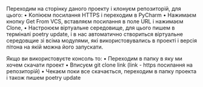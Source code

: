 
Переходим на сторінку даного проекту і клонуєм репозиторій, для цього:
 • Kопіюєм посилання HTTPS і переходим в PyCharm 
 • Нажимаєм кнопку Get From VCS, вставляєм посилання в поле URL і нажимаєм Clone,
 • Настроюєм віртуальне середовище, для цього пишем в терміналі poetry update, і в нас автоматично створиться віртуальне середовщие зі всіма модулями, які    використовувались в проекті і версія пітона на якій можна його запускати.

Якщо ви використовуєте консоль то:
• Переходим в папку в яку ми хочем скачати проект
• Вписуєм git clone link   (link - https посилання на репозиторій)
• Чекаєм поки все скачається, переходим в папку проекта і також пишем poetry update

